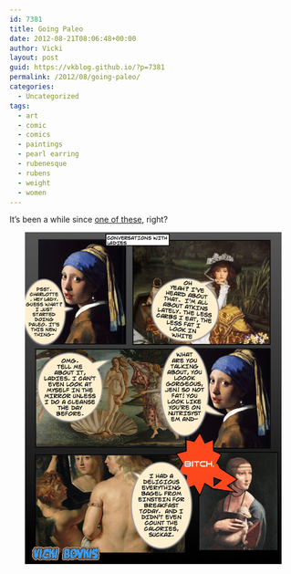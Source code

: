 ```yaml
---
id: 7381
title: Going Paleo
date: 2012-08-21T08:06:48+00:00
author: Vicki
layout: post
guid: https://vkblog.github.io/?p=7381
permalink: /2012/08/going-paleo/
categories:
  - Uncategorized
tags:
  - art
  - comic
  - comics
  - paintings
  - pearl earring
  - rubenesque
  - rubens
  - weight
  - women
---
```

It&#8217;s been a while since <a href="https://vkblog.github.io/tag/comic/" target="_blank">one of these</a>, right?

<p style="text-align: center;">
  <a href="https://raw.githubusercontent.com/vkblog/vkblog.github.io/master/public/img/2012/08/PAINTINGS.jpg"><img class="aligncenter  wp-image-7382" title="PAINTINGS" src="https://raw.githubusercontent.com/vkblog/vkblog.github.io/master/public/img/2012/08/PAINTINGS.jpg" alt="" width="450" height="582" /></a>
</p>